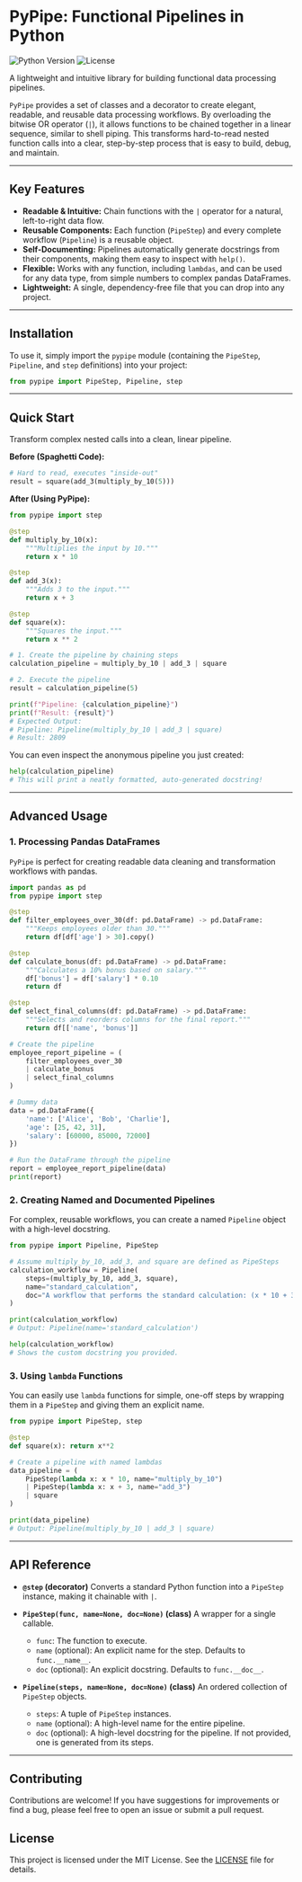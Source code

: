 # PyPipe: Functional Pipelines in Python

![Python Version](https://img.shields.io/badge/python-3.7+-blue.svg)
![License](https://img.shields.io/badge/license-MIT-green.svg)

A lightweight and intuitive library for building functional data processing pipelines.

`PyPipe` provides a set of classes and a decorator to create elegant, readable, and reusable data processing workflows. By overloading the bitwise OR operator (`|`), it allows functions to be chained together in a linear sequence, similar to shell piping. This transforms hard-to-read nested function calls into a clear, step-by-step process that is easy to build, debug, and maintain.

---

## Key Features

- **Readable & Intuitive:** Chain functions with the `|` operator for a natural, left-to-right data flow.
- **Reusable Components:** Each function (`PipeStep`) and every complete workflow (`Pipeline`) is a reusable object.
- **Self-Documenting:** Pipelines automatically generate docstrings from their components, making them easy to inspect with `help()`.
- **Flexible:** Works with any function, including `lambdas`, and can be used for any data type, from simple numbers to complex pandas DataFrames.
- **Lightweight:** A single, dependency-free file that you can drop into any project.

---

## Installation

To use it, simply import the `pypipe` module (containing the `PipeStep`, `Pipeline`, and `step` definitions) into your project:

```python
from pypipe import PipeStep, Pipeline, step
```

---

## Quick Start

Transform complex nested calls into a clean, linear pipeline.

**Before (Spaghetti Code):**

```python
# Hard to read, executes "inside-out"
result = square(add_3(multiply_by_10(5)))
```

**After (Using PyPipe):**

```python
from pypipe import step

@step
def multiply_by_10(x):
    """Multiplies the input by 10."""
    return x * 10

@step
def add_3(x):
    """Adds 3 to the input."""
    return x + 3

@step
def square(x):
    """Squares the input."""
    return x ** 2

# 1. Create the pipeline by chaining steps
calculation_pipeline = multiply_by_10 | add_3 | square

# 2. Execute the pipeline
result = calculation_pipeline(5)

print(f"Pipeline: {calculation_pipeline}")
print(f"Result: {result}")
# Expected Output:
# Pipeline: Pipeline(multiply_by_10 | add_3 | square)
# Result: 2809
```

You can even inspect the anonymous pipeline you just created:

```python
help(calculation_pipeline)
# This will print a neatly formatted, auto-generated docstring!
```

---

## Advanced Usage

### 1. Processing Pandas DataFrames

`PyPipe` is perfect for creating readable data cleaning and transformation workflows with pandas.

```python
import pandas as pd
from pypipe import step

@step
def filter_employees_over_30(df: pd.DataFrame) -> pd.DataFrame:
    """Keeps employees older than 30."""
    return df[df['age'] > 30].copy()

@step
def calculate_bonus(df: pd.DataFrame) -> pd.DataFrame:
    """Calculates a 10% bonus based on salary."""
    df['bonus'] = df['salary'] * 0.10
    return df

@step
def select_final_columns(df: pd.DataFrame) -> pd.DataFrame:
    """Selects and reorders columns for the final report."""
    return df[['name', 'bonus']]

# Create the pipeline
employee_report_pipeline = (
    filter_employees_over_30
    | calculate_bonus
    | select_final_columns
)

# Dummy data
data = pd.DataFrame({
    'name': ['Alice', 'Bob', 'Charlie'],
    'age': [25, 42, 31],
    'salary': [60000, 85000, 72000]
})

# Run the DataFrame through the pipeline
report = employee_report_pipeline(data)
print(report)
```

### 2. Creating Named and Documented Pipelines

For complex, reusable workflows, you can create a named `Pipeline` object with a high-level docstring.

```python
from pypipe import Pipeline, PipeStep

# Assume multiply_by_10, add_3, and square are defined as PipeSteps
calculation_workflow = Pipeline(
    steps=(multiply_by_10, add_3, square),
    name="standard_calculation",
    doc="A workflow that performs the standard calculation: (x * 10 + 3)^2."
)

print(calculation_workflow)
# Output: Pipeline(name='standard_calculation')

help(calculation_workflow)
# Shows the custom docstring you provided.
```

### 3. Using `lambda` Functions

You can easily use `lambda` functions for simple, one-off steps by wrapping them in a `PipeStep` and giving them an explicit name.

```python
from pypipe import PipeStep, step

@step
def square(x): return x**2

# Create a pipeline with named lambdas
data_pipeline = (
    PipeStep(lambda x: x * 10, name="multiply_by_10")
    | PipeStep(lambda x: x + 3, name="add_3")
    | square
)

print(data_pipeline)
# Output: Pipeline(multiply_by_10 | add_3 | square)
```

---

## API Reference

- **`@step` (decorator)**
  Converts a standard Python function into a `PipeStep` instance, making it chainable with `|`.

- **`PipeStep(func, name=None, doc=None)` (class)**
  A wrapper for a single callable.
  - `func`: The function to execute.
  - `name` (optional): An explicit name for the step. Defaults to `func.__name__`.
  - `doc` (optional): An explicit docstring. Defaults to `func.__doc__`.

- **`Pipeline(steps, name=None, doc=None)` (class)**
  An ordered collection of `PipeStep` objects.
  - `steps`: A tuple of `PipeStep` instances.
  - `name` (optional): A high-level name for the entire pipeline.
  - `doc` (optional): A high-level docstring for the pipeline. If not provided, one is generated from its steps.

---

## Contributing

Contributions are welcome! If you have suggestions for improvements or find a bug, please feel free to open an issue or submit a pull request.

## License

This project is licensed under the MIT License. See the [LICENSE](LICENSE) file for details.
